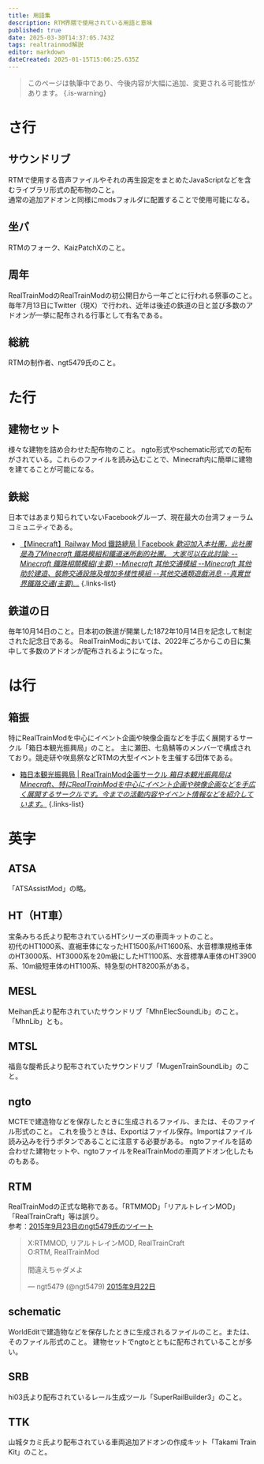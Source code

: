 ```yaml
---
title: 用語集
description: RTM界隈で使用されている用語と意味
published: true
date: 2025-03-30T14:37:05.743Z
tags: realtrainmod解説
editor: markdown
dateCreated: 2025-01-15T15:06:25.635Z
---
```


> このページは執筆中であり、今後内容が大幅に追加、変更される可能性があります。
{.is-warning}

# さ行

## サウンドリブ
RTMで使用する音声ファイルやそれの再生設定をまとめたJavaScriptなどを含むライブラリ形式の配布物のこと。  
通常の追加アドオンと同様にmodsフォルダに配置することで使用可能になる。

## 坐パ
RTMのフォーク、KaizPatchXのこと。

## 周年
RealTrainModのRealTrainModの初公開日から一年ごとに行われる祭事のこと。
毎年7月13日にTwitter（現X）で行われ、近年は後述の鉄道の日と並び多数のアドオンが一挙に配布される行事として有名である。

## 総統
RTMの制作者、ngt5479氏のこと。

# た行

## 建物セット
様々な建物を詰め合わせた配布物のこと。
ngto形式やschematic形式での配布がされている。これらのファイルを読み込むことで、Minecraft内に簡単に建物を建てることが可能になる。

## 鉄総
日本ではあまり知られていないFacebookグループ、現在最大の台湾フォーラムコミュニティである。
- [【Minecraft】Railway Mod 鐵路總局 | Facebook *歡迎加入本社團，此社團是為了Minecraft 鐵路模組和鐵道迷所創的社團。
大家可以在此討論:
--Minecraft 鐵路相關模組(主要)
--Minecraft 其他交通模組
--Minecraft 其他助於建造、裝飾交通設施及增加多樣性模組
--其他交通類遊戲消息
--真實世界鐵路交通(主要)...*](https://www.facebook.com/groups/158533211228170/?notif_id=1736598322517572)
{.links-list}

## 鉄道の日
毎年10月14日のこと。日本初の鉄道が開業した1872年10月14日を記念して制定された記念日である。
RealTrainModにおいては、2022年ごろからこの日に集中して多数のアドオンが配布されるようになった。

# は行

## 箱振
特にRealTrainModを中心にイベント企画や映像企画などを手広く展開するサークル「箱日本観光振興局」のこと。
主に瀬田、七島鯖等のメンバーで構成されており。競走研や咲島祭などRTMの大型イベントを主催する団体である。
- [箱日本観光振興局 | RealTrainMod企画サークル *箱日本観光振興局はMinecraft、特にRealTrainModを中心にイベント企画や映像企画などを手広く展開するサークルです。今までの活動内容やイベント情報などを紹介しています。*](https://boxjapan.info/)
{.links-list}
# 英字

## ATSA
「ATSAssistMod」の略。

## HT（HT車）
宝条みちる氏より配布されているHTシリーズの車両キットのこと。  
初代のHT1000系、直裾車体になったHT1500系/HT1600系、水音標準規格車体のHT3000系、HT3000系を20m級にしたHT1100系、水音標準A車体のHT3900系、10m級短車体のHT100系、特急型のHT8200系がある。

## MESL
Meihan氏より配布されていたサウンドリブ「MhnElecSoundLib」のこと。  
「MhnLib」とも。

## MTSL
福島な醍希氏より配布されていたサウンドリブ「MugenTrainSoundLib」のこと。

## ngto
MCTEで建造物などを保存したときに生成されるファイル、または、そのファイル形式のこと。
これを扱うときは、Exportはファイル保存。Importはファイル読み込みを行うボタンであることに注意する必要がある。
ngtoファイルを詰め合わせた建物セットや、ngtoファイルをRealTrainModの車両アドオン化したものもある。

## RTM
RealTrainModの正式な略称である。「RTMMOD」「リアルトレインMOD」「RealTrainCraft」等は誤り。  
参考：<a href="https://x.com/ngt5479/status/646345468440502274" target="_blank">2015年9月23日のngt5479氏のツイート</a>

<blockquote class="twitter-tweet" data-lang="ja" data-dnt="true" data-theme="dark"><p lang="ja" dir="ltr">X:RTMMOD, リアルトレインMOD, RealTrainCraft<br>O:RTM, RealTrainMod<br><br>間違えちゃダメよ</p>&mdash; ngt5479 (@ngt5479) <a href="https://twitter.com/ngt5479/status/646345468440502274?ref_src=twsrc%5Etfw">2015年9月22日</a></blockquote> <script async src="https://platform.twitter.com/widgets.js" charset="utf-8"></script>

## schematic
WorldEditで建造物などを保存したときに生成されるファイルのこと。または、そのファイル形式のこと。
建物セットでngtoとともに配布されていることが多い。

## SRB
hi03氏より配布されているレール生成ツール「SuperRailBuilder3」のこと。

## TTK
山城タカミ氏より配布されている車両追加アドオンの作成キット「Takami Train Kit」のこと。


